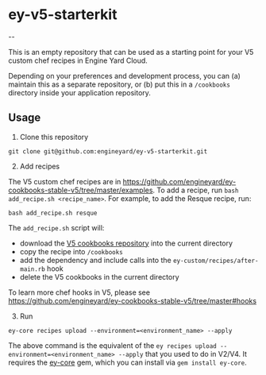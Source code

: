 # ey-v5-starterkit
--

This is an empty repository that can be used as a starting point for your V5 custom chef recipes in Engine Yard Cloud. 

Depending on your preferences and development process, you can (a) maintain this as a separate repository, or (b) put this in a `/cookbooks` directory inside your application repository.

## Usage

1) Clone this repository

```
git clone git@github.com:engineyard/ey-v5-starterkit.git
```

2) Add recipes

The V5 custom chef recipes are in https://github.com/engineyard/ey-cookbooks-stable-v5/tree/master/examples. To add a recipe, run `bash add_recipe.sh <recipe_name>`. For example, to add the Resque recipe, run:

```
bash add_recipe.sh resque
```

The `add_recipe.sh` script will: 

- download the [V5 cookbooks repository](https://github.com/engineyard/ey-cookbooks-stable-v5/) into the current directory
- copy the recipe into `/cookbooks`
- add the dependency and include calls into the `ey-custom/recipes/after-main.rb` hook
- delete the V5 cookbooks in the current directory

To learn more chef hooks in V5, please see https://github.com/engineyard/ey-cookbooks-stable-v5/tree/master#hooks

3) Run

`ey-core recipes upload --environment=<environment_name> --apply`

The above command is the equivalent of the `ey recipes upload --environment=<environment_name> --apply` that you used to do in V2/V4. It requires the [ey-core](https://github.com/engineyard/core-client-rb) gem, which you can install via `gem install ey-core`.